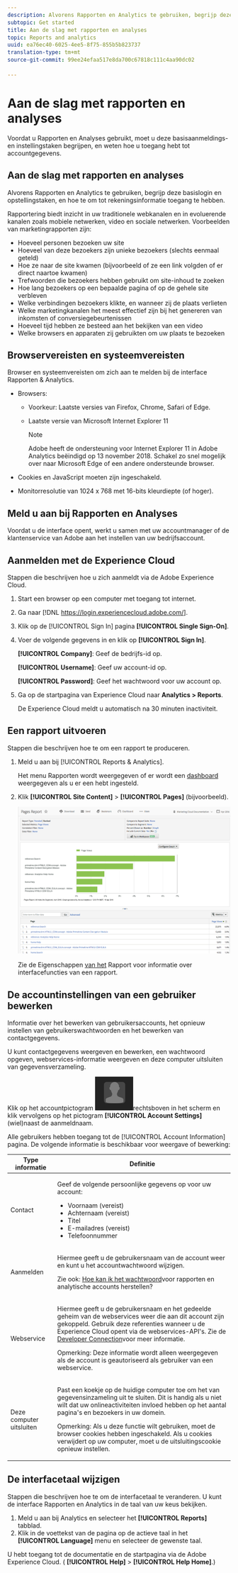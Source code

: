 ```yaml
---
description: Alvorens Rapporten en Analytics te gebruiken, begrijp deze basislogin en opstellingstaken, en hoe te om tot rekeningsinformatie toegang te hebben.
subtopic: Get started
title: Aan de slag met rapporten en analyses
topic: Reports and analytics
uuid: ea76ec40-6025-4ee5-8f75-855b5b823737
translation-type: tm+mt
source-git-commit: 99ee24efaa517e8da700c67818c111c4aa90dc02

---
```



# Aan de slag met rapporten en analyses

Voordat u Rapporten en Analyses gebruikt, moet u deze basisaanmeldings- en instellingstaken begrijpen, en weten hoe u toegang hebt tot accountgegevens.

## Aan de slag met rapporten en analyses

Alvorens Rapporten en Analytics te gebruiken, begrijp deze basislogin en opstellingstaken, en hoe te om tot rekeningsinformatie toegang te hebben.

Rapportering biedt inzicht in uw traditionele webkanalen en in evoluerende kanalen zoals mobiele netwerken, video en sociale netwerken. Voorbeelden van marketingrapporten zijn:

* Hoeveel personen bezoeken uw site
* Hoeveel van deze bezoekers zijn unieke bezoekers (slechts eenmaal geteld)
* Hoe ze naar de site kwamen (bijvoorbeeld of ze een link volgden of er direct naartoe kwamen)
* Trefwoorden die bezoekers hebben gebruikt om site-inhoud te zoeken
* Hoe lang bezoekers op een bepaalde pagina of op de gehele site verbleven
* Welke verbindingen bezoekers klikte, en wanneer zij de plaats verlieten
* Welke marketingkanalen het meest effectief zijn bij het genereren van inkomsten of conversiegebeurtenissen
* Hoeveel tijd hebben ze besteed aan het bekijken van een video
* Welke browsers en apparaten zij gebruikten om uw plaats te bezoeken

## Browservereisten en systeemvereisten

Browser en systeemvereisten om zich aan te melden bij de interface Rapporten &amp; Analytics.

* Browsers:

   * Voorkeur: Laatste versies van Firefox, Chrome, Safari of Edge.
   * Laatste versie van Microsoft Internet Explorer 11

      >[!NOTE]
      >
      >Adobe heeft de ondersteuning voor Internet Explorer 11 in Adobe Analytics beëindigd op 13 november 2018. Schakel zo snel mogelijk over naar Microsoft Edge of een andere ondersteunde browser.

* Cookies en JavaScript moeten zijn ingeschakeld.
* Monitorresolutie van 1024 x 768 met 16-bits kleurdiepte (of hoger).

## Meld u aan bij Rapporten en Analyses

Voordat u de interface opent, werkt u samen met uw accountmanager of de klantenservice van Adobe aan het instellen van uw bedrijfsaccount.

## Aanmelden met de Experience Cloud

Stappen die beschrijven hoe u zich aanmeldt via de Adobe Experience Cloud.

1. Start een browser op een computer met toegang tot internet.
1. Ga naar [!DNL https://login.experiencecloud.adobe.com/].
1. Klik op de [!UICONTROL Sign In] pagina **[!UICONTROL Single Sign-On]**.
1. Voer de volgende gegevens in en klik op **[!UICONTROL Sign In]**.

   **[!UICONTROL Company]**: Geef de bedrijfs-id op.

   **[!UICONTROL Username]**: Geef uw account-id op.

   **[!UICONTROL Password]**: Geef het wachtwoord voor uw account op.
1. Ga op de startpagina van Experience Cloud naar **Analytics > Reports**.

   De Experience Cloud meldt u automatisch na 30 minuten inactiviteit.

## Een rapport uitvoeren

Stappen die beschrijven hoe te om een rapport te produceren.

1. Meld u aan bij [!UICONTROL Reports & Analytics].

   Het menu Rapporten wordt weergegeven of er wordt een [dashboard](/help/analyze/reports-analytics/dashboard.md) weergegeven als u er een hebt ingesteld.

1. Klik **[!UICONTROL Site Content]** > **[!UICONTROL Pages]** (bijvoorbeeld).

   ![](assets/pages_report.png)

   Zie de Eigenschappen [van het](/help/analyze/reports-analytics/overview/report-overview.md) Rapport voor informatie over interfacefuncties van een rapport.

## De accountinstellingen van een gebruiker bewerken

Informatie over het bewerken van gebruikersaccounts, het opnieuw instellen van gebruikerswachtwoorden en het bewerken van contactgegevens.

U kunt contactgegevens weergeven en bewerken, een wachtwoord opgeven, webservices-informatie weergeven en deze computer uitsluiten van gegevensverzameling.

Klik op het accountpictogram ![](assets/account.png)rechtsboven in het scherm en klik vervolgens op het pictogram **[!UICONTROL Account Settings]** (wiel)naast de aanmeldnaam.

Alle gebruikers hebben toegang tot de [!UICONTROL Account Information] pagina. De volgende informatie is beschikbaar voor weergave of bewerking:

<table id="table_58F5D292485F45F9902B372E4E1E3103"> 
 <thead> 
  <tr> 
   <th colname="col1" class="entry"> Type informatie </th> 
   <th colname="col2" class="entry"> Definitie </th> 
  </tr> 
 </thead>
 <tbody> 
  <tr> 
   <td> <p>Contact </p> </td> 
   <td> <p>Geef de volgende persoonlijke gegevens op voor uw account: </p> 
    <ul id="ul_7925E35904EB47E3AC648FA80A09EF91"> 
     <li id="li_CDD8D7B73A1D4C78A41FF02BD0E5E788">Voornaam (vereist) </li> 
     <li id="li_7255F50ABFFA4EE8A0A9D04F92BE432D">Achternaam (vereist) </li> 
     <li id="li_3DF6107291CC4D46AAA0E4A13D59128F">Titel </li> 
     <li id="li_B5BE95E0FE594939A2D4C6680A6B8BDD">E-mailadres (vereist) </li> 
     <li id="li_B764239241CE4F1CA74F77D796E7AB1D">Telefoonnummer </li> 
    </ul> </td> 
  </tr> 
  <tr> 
   <td> <p> Aanmelden </p> </td> 
   <td> <p>Hiermee geeft u de gebruikersnaam van de account weer en kunt u het accountwachtwoord wijzigen. </p> <p>Zie ook: <a href="https://helpx.adobe.com/analytics/kb/How-to-Reset-Report-and-analytics-password.html"  > Hoe kan ik het wachtwoord</a>voor rapporten en analytische accounts herstellen? </p> </td> 
  </tr> 
  <tr> 
   <td> <p>Webservice </p> </td> 
   <td> <p>Hiermee geeft u de gebruikersnaam en het gedeelde geheim van de webservices weer die aan dit account zijn gekoppeld. Gebruik deze referenties wanneer u de Experience Cloud opent via de webservices-API's. Zie de <a href="https://marketing.adobe.com/developer"  > Developer Connection</a>voor meer informatie. </p> <p> <p>Opmerking:  Deze informatie wordt alleen weergegeven als de account is geautoriseerd als gebruiker van een webservice. </p> </p> </td> 
  </tr> 
  <tr> 
   <td> <p> Deze computer uitsluiten </p> </td> 
   <td> <p>Past een koekje op de huidige computer toe om het van gegevensinzameling uit te sluiten. Dit is handig als u niet wilt dat uw onlineactiviteiten invloed hebben op het aantal pagina's en bezoekers in uw domein. </p> <p> <p>Opmerking:  Als u deze functie wilt gebruiken, moet de browser cookies hebben ingeschakeld. Als u cookies verwijdert op uw computer, moet u de uitsluitingscookie opnieuw instellen. </p> </p> </td> 
  </tr> 
 </tbody> 
</table>

## De interfacetaal wijzigen

Stappen die beschrijven hoe te om de interfacetaal te veranderen. U kunt de interface Rapporten en Analytics in de taal van uw keus bekijken.

1. Meld u aan bij Analytics en selecteer het **[!UICONTROL Reports]** tabblad.
1. Klik in de voettekst van de pagina op de actieve taal in het **[!UICONTROL Language]** menu en selecteer de gewenste taal.

U hebt toegang tot de documentatie en de startpagina via de Adobe Experience Cloud. ( **[!UICONTROL Help]** > **[!UICONTROL Help Home]**.)
